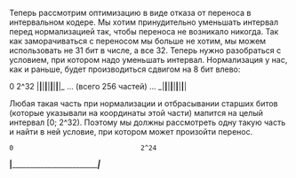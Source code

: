 Теперь рассмотрим оптимизацию в виде отказа от переноса в интервальном кодере. Мы хотим принудительно уменьшать интервал
перед нормализацией так, чтобы переноса не возникало никогда. Так как заморачиваться с переносом мы больше не хотим, мы
можем использовать не 31 бит в числе, а все 32. Теперь нужно разобраться с условием, при котором надо уменьшать интервал.
Нормализация у нас, как и раньше, будет производиться сдвигом на 8 бит влево:

0                                                                             2^32
|__|__|__|__|__|__|__|__|_ ... (всего 256 частей) ... _|__|__|__|__|__|__|__|__|

Любая такая часть при нормализации и отбрасывании старших битов (которые указывали на координаты этой части)
мапится на целый интервал [0; 2^32). Поэтому мы должны рассмотреть одну такую часть и
найти в ней условие, при котором может произойти перенос.

    0                                2^24
____|_________________________________|_____

